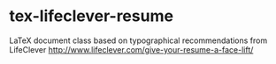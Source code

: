 # tex-lifeclever-resume
LaTeX document class based on typographical recommendations from LifeClever http://www.lifeclever.com/give-your-resume-a-face-lift/
